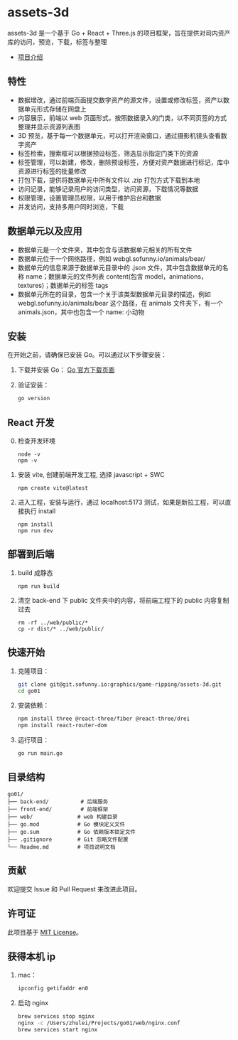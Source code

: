 # assets-3d

assets-3d 是一个基于 Go + React + Three.js 的项目框架，旨在提供对司内资产库的访问，预览，下载，标签与整理
- [项目介绍](https://sofunny.feishu.cn/docx/YaGBd5gFpovgV6xIB0ScEBF8nnh)

## 特性
- 数据增改，通过前端页面提交数字资产的源文件，设置或修改标签，资产以数据单元形式存储在网盘上
- 内容展示，前端以 web 页面形式，按照数据录入的门类，以不同页签的方式整理并显示资源列表图
- 3D 预览，基于每一个数据单元，可以打开渲染窗口，通过摄影机镜头查看数字资产
- 标签检索，搜索框可以根据预设标签，筛选显示指定门类下的资源
- 标签管理，可以新建，修改，删除预设标签，方便对资产数据进行标记，库中资源进行标签的批量修改
- 打包下载，提供将数据单元中所有文件以 .zip 打包方式下载到本地
- 访问记录，能够记录用户的访问类型，访问资源，下载情况等数据
- 权限管理，设置管理员权限，以用于维护后台和数据
- 并发访问，支持多用户同时浏览，下载

## 数据单元以及应用
- 数据单元是一个文件夹，其中包含与该数据单元相关的所有文件
- 数据单元位于一个网络路径，例如 webgl.sofunny.io/animals/bear/
- 数据单元的信息来源于数据单元目录中的 .json 文件，其中包含数据单元的名称 name；数据单元的文件列表 content(包含 model，animations，textures)；数据单元的标签 tags
- 数据单元所在的目录，包含一个关于该类型数据单元目录的描述，例如 webgl.sofunny.io/animals/bear 这个路径，在 animals 文件夹下，有一个 animals.json，其中也包含一个 name: 小动物

## 安装

在开始之前，请确保已安装 Go。可以通过以下步骤安装：

1. 下载并安装 Go：
    [Go 官方下载页面](https://golang.org/dl/)

2. 验证安装：
    ```bash
    go version
    ```

## React 开发
0. 检查开发环境
    ```
    node -v
    npm -v
    ```
1. 安装 vite, 创建前端开发工程, 选择 javascript + SWC
    ```
    npm create vite@latest
    ```
2. 进入工程，安装与运行，通过 localhost:5173 测试，如果是新拉工程，可以直接执行 install
    ```
    npm install
    npm run dev
    ```

## 部署到后端
1. build 成静态
    ```
    npm run build
    ```
2. 清空 back-end 下 public 文件夹中的内容，将前端工程下的 public 内容复制过去
    ```
    rm -rf ../web/public/*
    cp -r dist/* ../web/public/
    ```

## 快速开始

1. 克隆项目：
    ```bash
    git clone git@git.sofunny.io:graphics/game-ripping/assets-3d.git
    cd go01
    ```

2. 安装依赖：
    ```bash
    npm install three @react-three/fiber @react-three/drei
    npm install react-router-dom
    ```

3. 运行项目：
    ```bash
    go run main.go
    ```

## 目录结构

```
go01/
├── back-end/          # 后端服务
├── front-end/         # 前端框架
├── web/              # web 构建目录
├── go.mod            # Go 模块定义文件
├── go.sum            # Go 依赖版本锁定文件
├── .gitignore        # Git 忽略文件配置
└── Readme.md         # 项目说明文档
```

## 贡献

欢迎提交 Issue 和 Pull Request 来改进此项目。

## 许可证

此项目基于 [MIT License](LICENSE)。

## 获得本机 ip

1. mac：
    ```bash
    ipconfig getifaddr en0
    ```

2. 启动 nginx
    ```bash
    brew services stop nginx
    nginx -c /Users/zhulei/Projects/go01/web/nginx.conf
    brew services start nginx
    ```